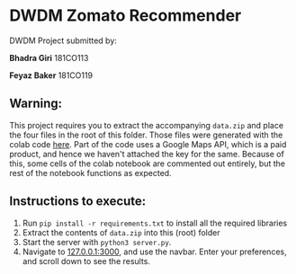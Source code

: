 # DWDM Zomato Recommender

DWDM Project submitted by:

**Bhadra Giri** 181CO113

**Feyaz Baker** 181CO119

## Warning: 

This project requires you to extract the accompanying `data.zip` and place the four files in the root of this folder. Those files were generated with the colab code [here](https://colab.research.google.com/drive/1gQaFM9grXS3QIEm6Oahg08objzEmWS8R?usp=sharing&authuser=1#scrollTo=-bH38wnLr6YN). Part of the code uses a Google Maps API, which is a paid product, and hence we haven't attached the key for the same. Because of this, some cells of the colab notebook are commented out entirely, but the rest of the notebook functions as expected.

## Instructions to execute:

1. Run `pip install -r requirements.txt` to install all the required libraries
2. Extract the contents of `data.zip` into this (root) folder
3. Start the server with `python3 server.py`.
4. Navigate to [127.0.0.1:3000](127.0.0.1:3000), and use the navbar. Enter your preferences, and scroll down to see the results.